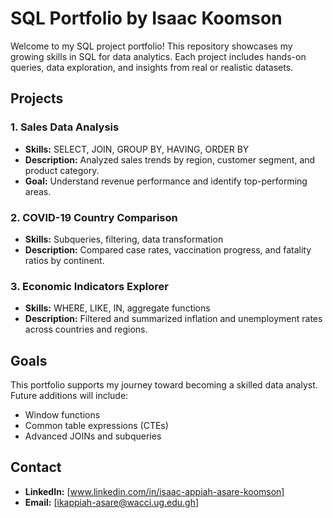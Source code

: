 # SQL Portfolio by Isaac Koomson

Welcome to my SQL project portfolio! This repository showcases my growing skills in SQL for data analytics. Each project includes hands-on queries, data exploration, and insights from real or realistic datasets.

## Projects

### 1. Sales Data Analysis
- **Skills:** SELECT, JOIN, GROUP BY, HAVING, ORDER BY
- **Description:** Analyzed sales trends by region, customer segment, and product category.
- **Goal:** Understand revenue performance and identify top-performing areas.

### 2. COVID-19 Country Comparison
- **Skills:** Subqueries, filtering, data transformation
- **Description:** Compared case rates, vaccination progress, and fatality ratios by continent.

### 3. Economic Indicators Explorer
- **Skills:** WHERE, LIKE, IN, aggregate functions
- **Description:** Filtered and summarized inflation and unemployment rates across countries and regions.

## Goals

This portfolio supports my journey toward becoming a skilled data analyst. Future additions will include:
- Window functions
- Common table expressions (CTEs)
- Advanced JOINs and subqueries

## Contact

- **LinkedIn:** [www.linkedin.com/in/isaac-appiah-asare-koomson]
- **Email:** [ikappiah-asare@wacci.ug.edu.gh]
